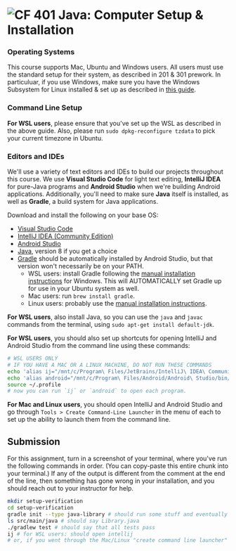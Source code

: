 # ![CF](http://i.imgur.com/7v5ASc8.png) 401 Java: Computer Setup & Installation


### Operating Systems
This course supports Mac, Ubuntu and Windows users. All users must use the standard
setup for their system, as described in 201 & 301 prework. In particuluar, if you
use Windows, make sure you have the Windows Subsystem for Linux installed & set up
as described in [this guide](https://github.com/michaeltreat/Windows-Subsystem-For-Linux-Setup-Guide).

### Command Line Setup

**For WSL users**, please ensure that you've set up the WSL as described in the above guide. Also, please run `sudo dpkg-reconfigure tzdata` to pick your current timezone in Ubuntu.

### Editors and IDEs
We'll use a variety of text editors and IDEs to build our projects throughout this course. We use **Visual Studio Code** for light text editing, **IntelliJ IDEA** for pure-Java programs and **Android Studio** when we're building Android applications. Additionally, you'll need to make sure **Java** itself is installed, as well as **Gradle**, a build system for Java applications.

Download and install the following on your base OS:

* [Visual Studio Code](https://code.visualstudio.com/)
* [IntelliJ IDEA (Community Edition)](https://www.jetbrains.com/idea/)
* [Android Studio](https://developer.android.com/studio/)
* [Java](https://java.com/en/download/manual.jsp), version 8 if you get a choice
* [Gradle](https://gradle.org/install/) should be automatically installed by Android Studio, but that version won't necessarily be on your PATH.
    * WSL users: install Gradle following the [manual installation instructions](https://gradle.org/install/#manually) for Windows. This will AUTOMATICALLY set Gradle up for use in your Ubuntu system as well.
    * Mac users: run `brew install gradle`.
    * Linux users: probably use the [manual installation instructions](https://gradle.org/install/#manually).


**For WSL users**, also install Java, so you can use the `java` and `javac` commands from the terminal, using `sudo apt-get install default-jdk`.

**For WSL users**, you should also set up shortcuts for opening IntelliJ and Android Studio from the command line using these commands:
```bash
# WSL USERS ONLY
# IF YOU HAVE A MAC OR A LINUX MACHINE, DO NOT RUN THESE COMMANDS
echo 'alias ij="/mnt/c/Program\ Files/JetBrains/IntelliJ\ IDEA\ Community\ Edition\ 2018.2.4/bin/idea64.exe ."' >> ~/.profile
echo 'alias android="/mnt/c/Program\ Files/Android/Android\ Studio/bin/studio64.exe ."' >> ~/.profile
source ~/.profile
# now you can run `ij` or `android` to open each program.
```

**For Mac and Linux users**, you should open IntelliJ and Android Studio and go through `Tools > Create Command-Line Launcher` in the menu of each to set up the ability to launch them from the command line.

## Submission
For this assignment, turn in a screenshot of your terminal, where you've run the following commands in order. (You can copy-paste this entire chunk into your terminal.) If any of the output is different from the comment at the end of the line, then something has gone wrong in your installation, and you should reach out to your instructor for help.

```bash
mkdir setup-verification
cd setup-verification
gradle init --type java-library # should run some stuff and eventually give a success message
ls src/main/java # should say Library.java
./gradlew test # should say that all tests pass
ij # for WSL users: should open intellij
# or, if you went through the Mac/Linux "create command line launcher" process, run the command that you created there to open IntelliJ.
```
